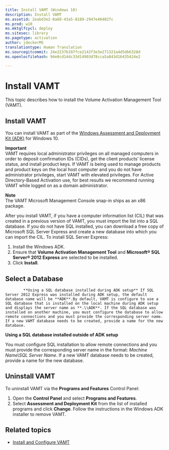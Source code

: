 ```yaml
---
title: Install VAMT (Windows 10)
description: Install VAMT
ms.assetid: 2eabd3e2-0a68-43a5-8189-2947e46482fc
ms.prod: w10
ms.mktglfcycl: deploy
ms.sitesec: library
ms.pagetype: activation
author: jdeckerMS
translationtype: Human Translation
ms.sourcegitcommit: 24e2237b197fce2142f3e3e271321a4d5db6328d
ms.openlocfilehash: 94e0cd14dc33d14903d78cca5a843d16435424e2

---
```


# Install VAMT

This topic describes how to install the Volume Activation Management Tool (VAMT).

## Install VAMT

You can install VAMT as part of the [Windows Assessment and Deployment Kit (ADK)](http://go.microsoft.com/fwlink/p/?LinkId=526740) for Windows 10.

**Important**  
VAMT requires local administrator privileges on all managed computers in order to deposit confirmation IDs (CIDs), get the client products’ license status, and install product keys. If VAMT is being used to manage products and product keys on the local host computer and you do not have administrator privileges, start VAMT with elevated privileges. For Active Directory-Based Activation use, for best results we recommend running VAMT while logged on as a domain administrator. 

**Note**  
The VAMT Microsoft Management Console snap-in ships as an x86 package. 

After you install VAMT, if you have a computer information list (CIL) that was created in a previous version of VAMT, you must import the list into a SQL database. If you do not have SQL installed, you can download a free copy of Microsoft SQL Server Express and create a new database into which you can import the CIL. To install SQL Server Express:
1.  Install the Windows ADK.
2.  Ensure that **Volume Activation Management Tool** and **Microsoft® SQL Server® 2012 Express** are selected to be installed.
3.  Click **Install**.

## Select a Database


            **Using a SQL database installed during ADK setup** If SQL Server 2012 Express was installed during ADK setup, the default database name will be **ADK**.By default, VAMT is configure to use a SQL database that is installed on the local machine during ADK setup and displays the server name as **.\\ADK**. If the SQL database was installed on another machine, you must configure the database to allow remote connections and you must provide the corresponding server name. If a new VAMT database needs to be created, provide a name for the new database.

**Using a SQL database installed outside of ADK setup**

You must configure SQL installation to allow remote connections and you must provide the corresponding server name in the format: *Machine Name\\SQL Server Name*. If a new VAMT database needs to be created, provide a name for the new database.

## Uninstall VAMT

To uninstall VAMT via the **Programs and Features** Control Panel:
1.  Open the **Control Panel** and select **Programs and Features**.
2.  Select **Assessment and Deployment Kit** from the list of installed programs and click **Change**. Follow the instructions in the Windows ADK installer to remove VAMT.

## Related topics
- [Install and Configure VAMT](install-configure-vamt.md)
 
 



<!--HONumber=Jun16_HO4-->


